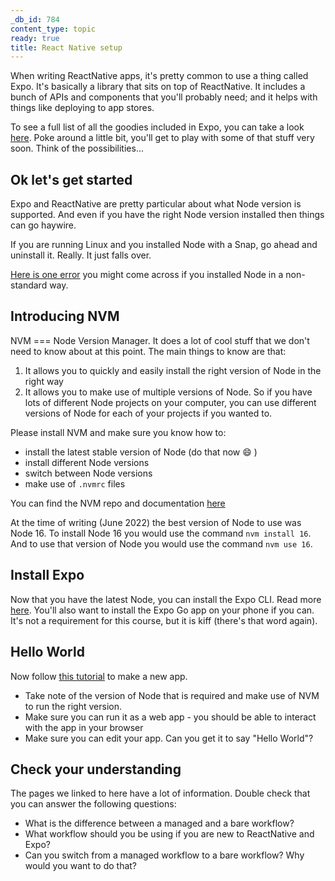 ```yaml
---
_db_id: 784
content_type: topic
ready: true
title: React Native setup
---
```


When writing ReactNative apps, it's pretty common to use a thing called Expo. It's basically a library that sits on top of ReactNative. It includes a bunch of APIs and components that you'll probably need; and it helps with things like deploying to app stores.

To see a full list of all the goodies included in Expo, you can take a look [here](https://docs.expo.dev/versions/latest/). Poke around a little bit, you'll get to play with some of that stuff very soon. Think of the possibilities...

## Ok let's get started

Expo and ReactNative are pretty particular about what Node version is supported. And even if you have the right Node version installed then things can go haywire.

If you are running Linux and you installed Node with a Snap, go ahead and uninstall it. Really. It just falls over.

[Here is one error](https://stackoverflow.com/questions/71183795/expo-error-while-choosing-template-could-not-get-npm-url-for-package/71635470#71635470) you might come across if you installed Node in a non-standard way.

## Introducing NVM

NVM === Node Version Manager. It does a lot of cool stuff that we don't need to know about at this point. The main things to know are that:

1. It allows you to quickly and easily install the right version of Node in the right way
2. It allows you to make use of multiple versions of Node. So if you have lots of different Node projects on your computer, you can use different versions of Node for each of your projects if you wanted to.

Please install NVM and make sure you know how to:
- install the latest stable version of Node (do that now 😄 )
- install different Node versions
- switch between Node versions
- make use of `.nvmrc` files

You can find the NVM repo and documentation [here](https://github.com/nvm-sh/nvm)

At the time of writing (June 2022) the best version of Node to use was Node 16. To install Node 16 you would use the command `nvm install 16`. And to use that version of Node you would use the command `nvm use 16`.

## Install Expo

Now that you have the latest Node, you can install the Expo CLI. Read more [here](https://docs.expo.dev/get-started/installation/). You'll also want to install the Expo Go app on your phone if you can. It's not a requirement for this course, but it is kiff (there's that word again).

## Hello World

Now follow [this tutorial](https://docs.expo.dev/get-started/create-a-new-app/) to make a new app.

- Take note of the version of Node that is required and make use of NVM to run the right version.
- Make sure you can run it as a web app - you should be able to interact with the app in your browser
- Make sure you can edit your app. Can you get it to say "Hello World"?


## Check your understanding

The pages we linked to here have a lot of information. Double check that you can answer the following questions:

- What is the difference between a managed and a bare workflow?
- What workflow should you be using if you are new to ReactNative and Expo?
- Can you switch from a managed workflow to a bare workflow? Why would you want to do that?